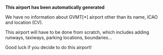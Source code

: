 **This airport has been automatically generated**

We have no information about GVMT[*] airport other than its name, ICAO and location (CV).

This airport will have to be done from scratch, which includes adding runways, taxiways, parking locations, boundaries...

Good luck if you decide to do this airport!